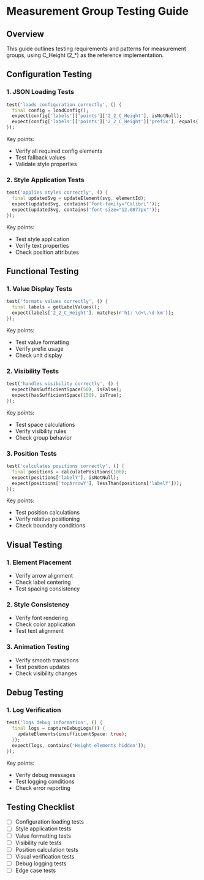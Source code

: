 # Measurement Group Testing Guide

## Overview

This guide outlines testing requirements and patterns for measurement groups, using C_Height (2_*) as the reference implementation.

## Configuration Testing

### 1. JSON Loading Tests

```dart
test('loads configuration correctly', () {
  final config = loadConfig();
  expect(config['labels']['points']['2_2_C_Height'], isNotNull);
  expect(config['labels']['points']['2_2_C_Height']['prefix'], equals('h1: '));
});
```

Key points:
- Verify all required config elements
- Test fallback values
- Validate style properties

### 2. Style Application Tests

```dart
test('applies styles correctly', () {
  final updatedSvg = updateElement(svg, elementId);
  expect(updatedSvg, contains('font-family="Calibri"'));
  expect(updatedSvg, contains('font-size="12.0877px"'));
});
```

Key points:
- Test style application
- Verify text properties
- Check position attributes

## Functional Testing

### 1. Value Display Tests

```dart
test('formats values correctly', () {
  final labels = getLabelValues();
  expect(labels['2_2_C_Height'], matches(r'h1: \d+\.\d km'));
});
```

Key points:
- Test value formatting
- Verify prefix usage
- Check unit display

### 2. Visibility Tests

```dart
test('handles visibility correctly', () {
  expect(hasSufficientSpace(50), isFalse);
  expect(hasSufficientSpace(150), isTrue);
});
```

Key points:
- Test space calculations
- Verify visibility rules
- Check group behavior

### 3. Position Tests

```dart
test('calculates positions correctly', () {
  final positions = calculatePositions(100);
  expect(positions['labelY'], isNotNull);
  expect(positions['topArrowY'], lessThan(positions['labelY']));
});
```

Key points:
- Test position calculations
- Verify relative positioning
- Check boundary conditions

## Visual Testing

### 1. Element Placement

- Verify arrow alignment
- Check label centering
- Test spacing consistency

### 2. Style Consistency

- Verify font rendering
- Check color application
- Test text alignment

### 3. Animation Testing

- Verify smooth transitions
- Test position updates
- Check visibility changes

## Debug Testing

### 1. Log Verification

```dart
test('logs debug information', () {
  final logs = captureDebugLogs(() {
    updateElements(insufficientSpace: true);
  });
  expect(logs, contains('Height elements hidden'));
});
```

Key points:
- Verify debug messages
- Test logging conditions
- Check error reporting

## Testing Checklist

- [ ] Configuration loading tests
- [ ] Style application tests
- [ ] Value formatting tests
- [ ] Visibility rule tests
- [ ] Position calculation tests
- [ ] Visual verification tests
- [ ] Debug logging tests
- [ ] Edge case tests
